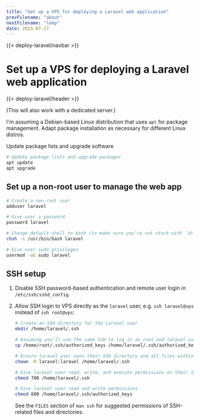 ```yaml
---
title: "Set up a VPS for deploying a Laravel web application"
prevFilename: "about"
nextFilename: "lemp"
date: 2023-07-17
---
```


{{< deploy-laravel/navbar >}}

# Set up a VPS for deploying a Laravel web application

{{< deploy-laravel/header >}}

(This will also work with a dedicated server.)

I'm assuming a Debian-based Linux distribution that uses `apt` for package management.
Adapt package installation as necessary for different Linux distros.

Update package lists and upgrade software

```bash
# Update package lists and upgrade packages
apt update
apt upgrade
```

## Set up a non-root user to manage the web app

```bash
# Create a non-root user
adduser laravel

# Give user a password
password laravel

# Change default shell to bash (to make sure you're not stuck with `sh`)
chsh -s /usr/bin/bash laravel

# Give user sudo privileges
usermod -aG sudo laravel
```

## SSH setup

1. Disable SSH password-based authentication and remote user login in `/etc/ssh/sshd_config`.

1. Allow SSH login to VPS directly as the `laravel` user, e.g. `ssh laravel@vps` instead of `ssh root@vps`:

   ```bash
   # Create an SSH directory for the Laravel user
   mkdir /home/laravel/.ssh

   # Assuming you'll use the same SSH to log in as root and laravel user
   cp /home/root/.ssh/authorized_keys /home/laravel/.ssh/authorized_keys

   # Ensure laravel user owns their SSH directory and all files within
   chown -R laravel:laravel /home/laravel/.ssh

   # Give laravel user read, write, and execute permissions on their SSH directory
   chmod 700 /home/laravel/.ssh

   # Give laravel user read and write permissions 
   chmod 600 /home/laravel/.ssh/authorized_keys
   ```

   See the `FILES` section of `man ssh` for suggested permissions of SSH-related files and directories.
